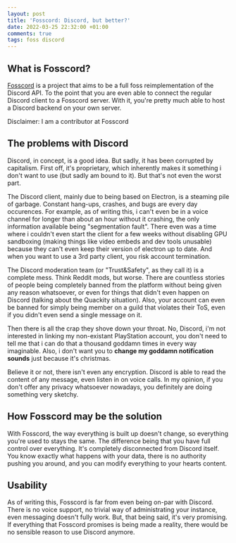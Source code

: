 ```yaml
---
layout: post
title: 'Fosscord: Discord, but better?'
date: 2022-03-25 22:32:00 +01:00
comments: true
tags: foss discord
---
```


## What is Fosscord?
[Fosscord](https://fosscord.com) is a project that aims to be a full foss reimplementation of the Discord API. To the point that you are even able to connect the regular Discord client to a Fosscord server. With it, you're pretty much able to host a Discord backend on your own server.

Disclaimer: I am a contributor at Fosscord

## The problems with Discord
Discord, in concept, is a good idea. But sadly, it has been corrupted by capitalism. First off, it's proprietary, which inherently makes it something i don't want to use (but sadly am bound to it). But that's not even the worst part.

The Discord client, mainly due to being based on Electron, is a steaming pile of garbage. Constant hang-ups, crashes, and bugs are every day occurences. For example, as of writing this, i can't even be in a voice channel for longer than about an hour without it crashing, the only information available being "segmentation fault". There even was a time where i couldn't even start the client for a few weeks without disabling GPU sandboxing (making things like video embeds and dev tools unusable) because they can't even keep their version of electron up to date. And when you want to use a 3rd party client, you risk account termination.

The Discord moderation team (or "Trust&Safety", as they call it) is a complete mess. Think Reddit mods, but worse. There are countless stories of people being completely banned from the platform without being given any reason whatsoever, or even for things that didn't even happen on Discord (talking about the Quackity situation). Also, your account can even be banned for simply being member on a guild that violates their ToS, even if you didn't even send a single message on it.

Then there is all the crap they shove down your throat. No, Discord, i'm not interested in linking my non-existant PlayStation account, you don't need to tell me that i can do that a thousand goddamn times in every way imaginable. Also, i don't want you to **change my goddamn notification sounds** just because it's christmas. 

Believe it or not, there isn't even any encryption. Discord is able to read the content of any message, even listen in on voice calls. In my opinion, if you don't offer any privacy whatsoever nowadays, you definitely are doing something very sketchy. 

## How Fosscord may be the solution
With Fosscord, the way everything is built up doesn't change, so everything you're used to stays the same. The difference being that you have full control over everything. It's completely disconnected from Discord itself. You know exactly what happens with your data, there is no authority pushing you around, and you can modify everything to your hearts content.

## Usability
As of writing this, Fosscord is far from even being on-par with Discord. There is no voice support, no trivial way of administrating your instance, even messaging doesn't fully work. But, that being said, it's very promising. If everything that Fosscord promises is being made a reality, there would be no sensible reason to use Discord anymore.